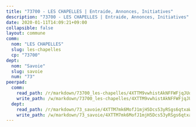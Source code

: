 ```yaml
---
title: "73700 - LES CHAPELLES | Entraide, Annonces, Initiatives"
description: "73700 - LES CHAPELLES | Entraide, Annonces, Initiatives"
date: 2020-01-11T14:09:21+09:00
collapsible: false
layout: commune
comm:
  nom: "LES CHAPELLES"
  slug: les-chapelles
  cp: "73700"
dept:
  nom: "Savoie"
  slug: savoie
  num: "73"
peerpad:
  comm:
    read_path: /r/markdown/73700_les-chapelles/4XTTM9vwhistAkNFFWFjqJUq5VQ1HuPWUC5TSepnmbTJUPKve
    write_path: /w/markdown/73700_les-chapelles/4XTTM9vwhistAkNFFWFjqJUq5VQ1HuPWUC5TSepnmbTJUPKve-K3TgU2iQkRs4UhXMX5ZbQwdex7DS44VToVQUAerXZGr8EtNpnwgpHc7mWDp4jCuXcLiYaA4qEF77amipKjVZWeuNwNcCHDnHBHWyqeoh7Zq5fWdHSTTgxqAmmXsnRZYrP6WDRuSN
  dept:
    read_path: /r/markdown/73_savoie/4XTTM7mk6MofJ1mjH5Dcs53yRSgs6qtxaWYjKD54ttqHGEMur
    write_path: /w/markdown/73_savoie/4XTTM7mk6MofJ1mjH5Dcs53yRSgs6qtxaWYjKD54ttqHGEMur-K3TgTorsK1WLw8S2EgnkoX8tJEgZgam6ANhvqrVqNfiz9fX8kbMKu5AF1rqzXyxMRZgoVPrb5EERe3PeBhqF1SBfP5G1PJnvsDUF2LQSxevobpkDM4djQDebTYoo6Yx53thenJpY
---
```


